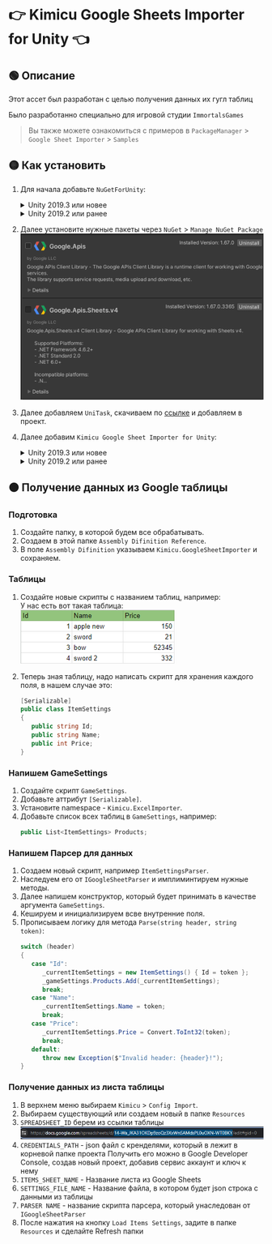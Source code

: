 # 👉 Kimicu Google Sheets Importer for Unity 👈
## 🟢 Описание
Этот ассет был разработан с целью получения данных их гугл таблиц

Было разработанно специально для игровой студии `ImmortalsGames`

> Вы также можете ознакомиться с примеров в `PackageManager` > `Google Sheet Importer` > `Samples`
> 
## 🟡 Как установить
1) Для начала добавьте `NuGetForUnity`:
   <details>
   <summary>Unity 2019.3 или новее</summary>
   
   1.1. Открыть Package Manager window (Window | Package Manager)<br>
   1.2. Нажмите кнопку `+` в левом верхнем углу окна и выберите "Add package from git URL..."<br>
   1.3. Введите следующий URL-адрес и нажмите кнопку `«Добавить»`. 
   ```
   https://github.com/GlitchEnzo/NuGetForUnity.git?path=/src/NuGetForUnity 
   ```
      
   </details>
   <details>
   <summary>Unity 2019.2 или ранее</summary>

   1.1. Закрыть Unity Editor<br>
   1.2. Открыть Packages/manifest.json любым текстовым редактором<br>
   1.3. Вставьте следующую строку после `"dependencies": {`, и сохраните файл.<br>
   ```json
   "com.glitchenzo.nugetforunity": "https://github.com/GlitchEnzo/NuGetForUnity.git?path=/src/NuGetForUnity",
   ```
   1.4. Снова откройте проект Unity в редакторе Unity.

   </details>

2) Далее установите нужные  пакеты через `NuGet` > `Manage NuGet Package`<br>
![Unity_AyFMhMdf4u.png](Images~/Unity_AyFMhMdf4u.png)

3) Далее добавляем `UniTask`, скачиваем по 
   [ссылке](https://github.com/Cysharp/UniTask/releases/tag/2.5.4) 
   и добавляем в  проект.

4) Далее добавим `Kimicu Google Sheet Importer for Unity`:
   <details>
   <summary>Unity 2019.3 или новее</summary>
   
   1.1. Открыть Package Manager window (Window | Package Manager)<br>
   1.2. Нажмите кнопку `+` в левом верхнем углу окна и выберите "Add package from git URL..."<br>
   1.3. Введите следующий URL-адрес и нажмите кнопку `«Добавить»`.
   ```
   https://github.com/Kitgun1/KimicuGoogleSheetImporter-for-Unity.git 
   ```

   </details>
   <details>
   <summary>Unity 2019.2 или ранее</summary>

   1.1. Закрыть Unity Editor<br>
   1.2. Открыть Packages/manifest.json любым текстовым редактором<br>
   1.3. Вставьте следующую строку после `"dependencies": {`, и сохраните файл.<br>
   ```json
   "com.kimicu.googlesheetimporter": "https://github.com/Kitgun1/KimicuGoogleSheetImporter-for-Unity.git",
   ```
   1.4. Снова откройте проект Unity в редакторе Unity.

   </details>

## 🟠 Получение данных из Google таблицы
###  Подготовка
1) Создайте папку, в которой будем все обрабатывать.
2) Создаем в этой папке `Assembly Difinition Reference`.
3) В поле `Assembly Difinition` указываем `Kimicu.GoogleSheetImporter` и сохраняем.

### Таблицы
1) Создайте новые скрипты с названием таблиц, например:<br>
У нас есть вот такая таблица:<br>
![Unity_AyFMhMdf4u.png](Images~/chrome_L7ZuxXGpVn.png)

2) Теперь зная таблицу, надо написать скрипт для хранения каждого поля,
   в  нашем случае это:
   ```csharp
   [Serializable]
   public class ItemSettings
   {
      public string Id;
      public string Name;
      public int Price;
   }
   ```

### Напишем GameSettings
1) Создайте скрипт `GameSettings`.
2) Добавьте аттрибут `[Serializable]`.
3) Установите namespace - `Kimicu.ExcelImporter`.
4) Добавьте список всех таблиц в `GameSettings`, например:
   ```csharp
   public List<ItemSettings> Products;
   ```

### Напишем Парсер для данных
1) Создаем новый скрипт, например `ItemSettingsParser`.
2) Наследуем его от `IGoogleSheetParser` и имплиминтируем нужные методы.
3) Далее напишем конструктор, который  будет принимать в качестве аргумента `GameSettings`.
4) Кешируем и инициализируем  всве внутренние поля.
5) Прописываем  логику для метода `Parse(string header, string token)`:
   ```csharp
   switch (header)
   {
      case "Id":
         _currentItemSettings = new ItemSettings() { Id = token };
         _gameSettings.Products.Add(_currentItemSettings);
         break;
      case "Name":
         _currentItemSettings.Name = token;
         break;
      case "Price":
         _currentItemSettings.Price = Convert.ToInt32(token);
         break;
      default:
         throw new Exception($"Invalid header: {header}!");
   }
   ```

### Получение данных из листа таблицы
1) В верхнем меню выбираем `Kimicu` > `Config Import`.
2) Выбираем  существующий или создаем новый в папке `Resources`
3) `SPREADSHEET_ID` берем из ссылки таблицы
   ![chrome_6cKPSWuWVN.png](Images%7E%2Fchrome_6cKPSWuWVN.png)
4) `CREDENTIALS_PATH` - json файл с кренделями, который в лежит в корневой папке проекта
   Получить его можно в Google Developer Console, создав новый проект, добавив сервис аккаунт и ключ к нему
6) `ITEMS_SHEET_NAME` - Название листа из Google Sheets
7) `SETTINGS_FILE_NAME` - Название файла, в котором будет json строка с данными из таблицы
8) `PARSER NAME` - название скрипта парсера, который унаследован от `IGoogleSheetParser`
9) После нажатия на кнопку `Load Items Settings`, задите в папке `Resources` и сделайте Refresh папки
